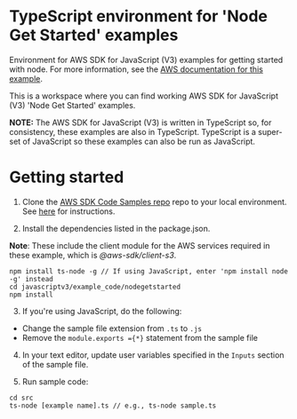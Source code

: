 # TypeScript environment for 'Node Get Started' examples
Environment for AWS SDK for JavaScript (V3) examples for getting started with node. For more information, see the [AWS documentation for this example](https://docs.aws.amazon.com/sdk-for-javascript/v3/developer-guide/getting-started-nodejs.html).

This is a workspace where you can find working AWS SDK for JavaScript (V3) 'Node Get Started' examples. 

**NOTE:** The AWS SDK for JavaScript (V3) is written in TypeScript so, for consistency, these examples are also in TypeScript. TypeScript is
a super-set of JavaScript so these examples can also be run as JavaScript.

# Getting started

1. Clone the [AWS SDK Code Samples repo](https://github.com/awsdocs/aws-doc-sdk-examples) repo to your local environment. See [here](https://docs.github.com/en/github/creating-cloning-and-archiving-repositories/cloning-a-repository) for instructions.

2. Install the dependencies listed in the package.json.

**Note**: These include the client module for the AWS services required in these example, 
which is *@aws-sdk/client-s3*.
```
npm install ts-node -g // If using JavaScript, enter 'npm install node -g' instead
cd javascriptv3/example_code/nodegetstarted
npm install
```

3. If you're using JavaScript, do the following:
- Change the sample file extension from ```.ts``` to ```.js```
- Remove the ```module.exports ={*}``` statement from the sample file

4. In your text editor, update user variables specified in the ```Inputs``` section of the sample file.

5. Run sample code:
```
cd src
ts-node [example name].ts // e.g., ts-node sample.ts
```

